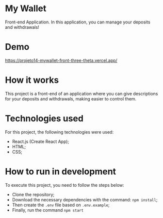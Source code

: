 # My Wallet
Front-end Application. In this application, you can manage your deposits and withdrawals!

# Demo
https://projeto14-mywallet-front-three-theta.vercel.app/

# How it works
This project is a front-end of an application where you can give descriptions for your deposits and withdrawals, making easier to control them.

# Technologies used
For this project, the following technologies were used:

- React.js (Create React App);
- HTML;
- CSS;

# How to run in development
To execute this project, you need to follow the steps below:

- Clone the repository;
- Download the necessary dependencies with the command: `npm install`;
- Then create the `.env` file based on `.env.example`;
- Finally, run the command `npm start`
